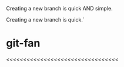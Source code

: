 Creating a new branch is quick AND simple.

Creating a new branch is quick.`

# git-fan

<<<<<<<<<<<<<<<<<<<<<<<<<<<<<<<<<
